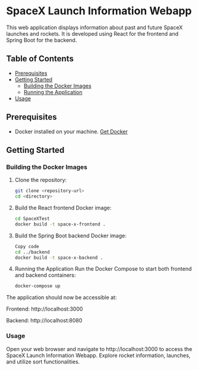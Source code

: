 # SpaceX Launch Information Webapp

This web application displays information about past and future SpaceX launches and rockets. It is developed using React for the frontend and Spring Boot for the backend.

## Table of Contents

- [Prerequisites](#prerequisites)
- [Getting Started](#getting-started)
  - [Building the Docker Images](#building-the-docker-images)
  - [Running the Application](#running-the-application)
- [Usage](#usage)

## Prerequisites

- Docker installed on your machine. [Get Docker](https://docs.docker.com/get-docker/)

## Getting Started

### Building the Docker Images

1. Clone the repository:

   ```bash
   git clone <repository-url>
   cd <directory>
   ```

2. Build the React frontend Docker image:

   ```bash
   cd SpaceXTest
   docker build -t space-x-frontend .
   ```

3. Build the Spring Boot backend Docker image:

   ```bash
   Copy code
   cd ../backend
   docker build -t space-x-backend .
   ```

4. Running the Application
   Run the Docker Compose to start both frontend and backend containers:
   ```bash
   docker-compose up
   ```

The application should now be accessible at:

Frontend: http://localhost:3000

Backend: http://localhost:8080

### Usage

Open your web browser and navigate to http://localhost:3000 to access the SpaceX Launch Information Webapp.
Explore rocket information, launches, and utilize sort functionalities.

